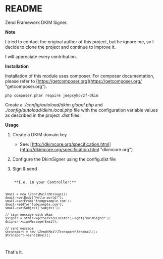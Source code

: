 README
========

Zend Framework DKIM Signer.

**Note**

I tried to contact the original author of this project, but he ignore me, so I decide to clone the project and continue to improve it.

I will appreciate every contribution.

**Installation**

Installation of this module uses composer. For composer documentation, please refer to [https://getcomposer.org](https://getcomposer.org/ "getcomposer.org").

<code>php composer.phar require joepsyko/zf-dkim</code>

Create a *./config/autoload/dkim.global.php* and *./config/autoload/dkim.local.php* file with the configuration variable values as described in the project *.dist* files.

**Usage**

1. Create a DKIM domain key 
   - See: [http://dkimcore.org/specification.html](http://dkimcore.org/specification.html "dkimcore.org")

2. Configure the DkimSigner using the config.dist file

3. Sign & send

<code>
    **I.e. in your Controller:**
    
    $mail = new \Zend\Mail\Message();
    $mail->setBody("Hello world!");
    $mail->setFrom('from@example.com');
    $mail->addTo('to@example.com');
    $mail->setSubject('subject');
    
    // sign message with dkim
    $signer = $this->getServiceLocator()->get('DkimSigner');
    $signer->signMessage($mail);
    
    // send message
    $transport = new \Zend\Mail\Transport\Sendmail();
    $transport->send($mail);
</code>

That's it.
